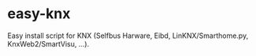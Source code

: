 easy-knx
========

Easy install script for KNX (Selfbus Harware, Eibd, LinKNX/Smarthome.py, KnxWeb2/SmartVisu, ...).
